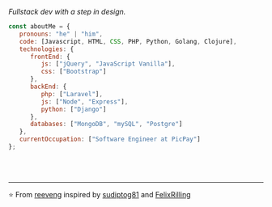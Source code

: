 <p><em>Fullstack dev with a step in design.</em></p>


```javascript
const aboutMe = {
   pronouns: "he" | "him",
   code: [Javascript, HTML, CSS, PHP, Python, Golang, Clojure],
   technologies: {
      frontEnd: {
         js: ["jQuery", "JavaScript Vanilla"],
         css: ["Bootstrap"]
      },
      backEnd: {
         php: ["Laravel"],
         js: ["Node", "Express"],
         python: ["Django"]
      },
      databases: ["MongoDB", "mySQL", "Postgre"]
   },
   currentOccupation: ["Software Engineer at PicPay"]
};
```
</br></br>

---

⭐️ From [reeveng](https://github.com/reeveng) inspired by [sudiptog81](https://github.com/sudiptog81) and  [FelixRilling](https://github.com/)
